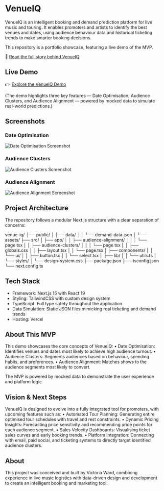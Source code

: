 #  VenueIQ

VenueIQ is an intelligent booking and demand prediction platform for live music and touring. It enables promoters and artists to identify the best venues and dates, using audience behaviour data and historical ticketing trends to make smarter booking decisions.

This repository is a portfolio showcase, featuring a live demo of the MVP.

📖 [Read the full story behind VenueIQ](https://www.notion.so/VenueIQ-2351d53cfded80e68a4afed09bd24c3e)

## Live Demo

👉 [Explore the VenueIQ Demo](https://venue-iq.vercel.app/)

(The demo highlights three key features — Date Optimisation, Audience Clusters, and Audience Alignment — powered by mocked data to simulate real-world predictions.)

## Screenshots

### Date Optimisation

![Date Optimisation Screenshot](public/screenshots/date-optimisation.png)

### Audience Clusters

![Audience Clusters Screenshot](public/screenshots/date-optimisation.png)

### Audience Alignment

![Audience Alignment Screenshot](public/screenshots/date-optimisation.png)

## Project Architecture

The repository follows a modular Next.js structure with a clear separation of concerns:

venue-iq/
  ├── public/
  │   ├── data/
  │   │   └── demand-data.json
  │   └── assets/
  ├── src/
  │   ├── app/
  │   │   ├── audience-alignment/
  │   │   │   └── page.tsx
  │   │   ├── audience-clusters/
  │   │   │   └── page.tsx
  │   │   ├── globals.css
  │   │   ├── layout.tsx
  │   │   └── page.tsx
  │   ├── components/
  │   │   └── ui/
  │   │       ├── button.tsx
  │   │       └── select.tsx
  │   ├── lib/
  │   │   └── utils.ts
  │   └── styles/
  │       └── design-system.css
  ├── package.json
  ├── tsconfig.json
  └── next.config.ts

## Tech Stack
  - Framework: Next.js 15 with React 19
  - Styling: TailwindCSS with custom design system
  - TypeScript: Full type safety throughout the application
  - Data Simulation: Static JSON files mimicking real ticketing
  and demand trends
  - Hosting: Vercel

## About This MVP

This demo showcases the core concepts of VenueIQ:
	•	Date Optimisation: Identifies venues and dates most likely to achieve high audience turnout.
	•	Audience Clusters: Segments audiences based on behaviour, spending habits, and preferences.
	•	Audience Alignment: Matches shows to the audience segments most likely to convert.

The MVP is powered by mocked data to demonstrate the user experience and platform logic.

## Vision & Next Steps

VenueIQ is designed to evolve into a fully integrated tool for promoters, with upcoming features such as:
	•	Automated Tour Planning: Generating entire optimised tour schedules with travel and rest constraints.
	•	Dynamic Pricing Insights: Forecasting price sensitivity and recommending price points for each audience segment.
	•	Sales Velocity Dashboards: Visualising ticket sales curves and early booking trends.
	•	Platform Integration: Connecting with email, paid social, and ticketing systems to directly target identified audience clusters.

## About

This project was conceived and built by Victoria Ward, combining experience in live music logistics with data-driven design and development to create an intelligent booking and marketing tool.
